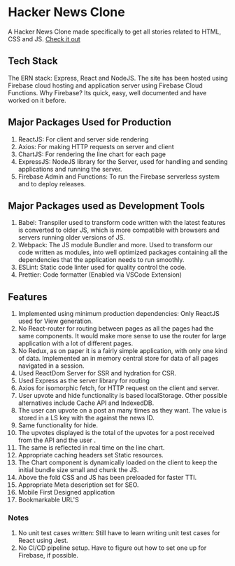 # Hacker News Clone

A Hacker News Clone made specifically to get all stories related to HTML, CSS and JS. [Check it out](https://hacker-news-clone-92f89.web.app/)

## Tech Stack

The ERN stack: Express, React and NodeJS. The site has been hosted using Firebase cloud hosting and application server using Firebase Cloud Functions. Why Firebase? Its quick, easy, well documented and have worked on it before.

## Major Packages Used for Production

1. ReactJS: For client and server side rendering
2. Axios: For making HTTP requests on server and client
3. ChartJS: For rendering the line chart for each page
4. ExpressJS: NodeJS library for the Server, used for handling and sending applications and running the server.
5. Firebase Admin and Functions: To run the Firebase serverless system and to deploy releases.

## Major Packages used as Development Tools

1. Babel: Transpiler used to transform code written with the latest features is converted to older JS, which is more compatible with browsers and servers running older versions of JS.
2. Webpack: The JS module Bundler and more. Used to transform our code written as modules, into well optimized packages containing all the dependencies that the application needs to run smoothly.
3. ESLint: Static code linter used for quality control the code.
4. Prettier: Code formatter (Enabled via VSCode Extension)

## Features

1. Implemented using minimum production dependencies: Only ReactJS used for View generation.
1. No React-router for routing between pages as all the pages had the same components. It would make more sense to use the router for large application with a lot of different pages.
1. No Redux, as on paper it is a fairly simple application, with only one kind of data. Implemented an in memory central store for data of all pages navigated in a session.
1. Used ReactDom Server for SSR and hydration for CSR.
1. Used Express as the server library for routing
1. Axios for isomorphic fetch, for HTTP request on the client and server.
1. User upvote and hide functionality is based localStorage. Other possible alternatives include Cache API and IndexedDB.
1. The user can upvote on a post an many times as they want. The value is stored in a LS key with the against the news ID.
1. Same functionality for hide.
1. The upvotes displayed is the total of the upvotes for a post received from the API and the user .
1. The same is reflected in real time on the line chart.
1. Appropriate caching headers set Static resources.
1. The Chart component is dynamically loaded on the client to keep the initial bundle size small and chunk the JS.
1. Above the fold CSS and JS has been preloaded for faster TTI.
1. Appropriate Meta description set for SEO.
1. Mobile First Designed application
1. Bookmarkable URL'S

### Notes

1. No unit test cases written: Still have to learn writing unit test cases for React using Jest.
2. No CI/CD pipeline setup. Have to figure out how to set one up for Firebase, if possible.

